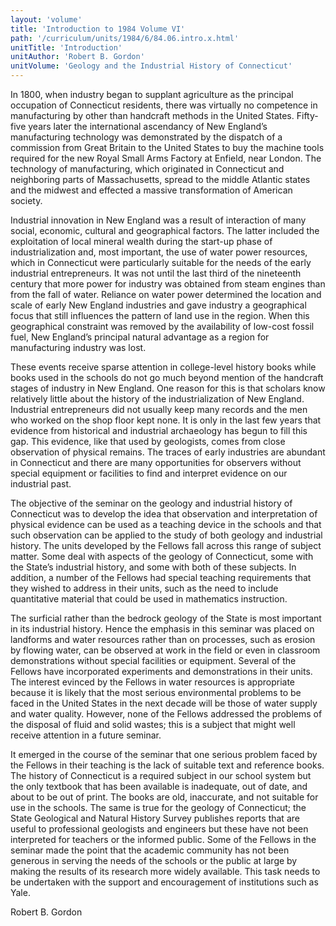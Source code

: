 ```yaml
---
layout: 'volume'
title: 'Introduction to 1984 Volume VI'
path: '/curriculum/units/1984/6/84.06.intro.x.html'
unitTitle: 'Introduction'
unitAuthor: 'Robert B. Gordon'
unitVolume: 'Geology and the Industrial History of Connecticut'
---
```


<body>
 <p>
  In 1800, when industry began to supplant agriculture as the principal occupation of Connecticut residents, there was virtually no competence in manufacturing by other than handcraft methods in the United States. Fifty-five years later the international ascendancy of New England’s manufacturing technology was demonstrated by the dispatch of a commission from Great Britain to the United States to buy the machine tools required for the new Royal Small Arms Factory at Enfield, near London. The technology of manufacturing, which originated in Connecticut and neighboring parts of Massachusetts, spread to the middle Atlantic states and the midwest and effected a massive transformation of American society.
 </p>
 <p>
  Industrial innovation in New England was a result of interaction of many social, economic, cultural and geographical factors. The latter included the exploitation of local mineral wealth during the start-up phase of industrialization and, most important, the use of water power resources, which in Connecticut were particularly suitable for the needs of the early industrial entrepreneurs. It was not until the last third of the nineteenth century that more power for industry was obtained from steam engines than from the fall of water. Reliance on water power determined the location and scale of early New England industries and gave industry a geographical focus that still influences the pattern of land use in the region. When this geographical constraint was removed by the availability of low-cost fossil fuel, New England’s principal natural advantage as a region for manufacturing industry was lost.
 </p>
 <p>
  These events receive sparse attention in college-level history books while books used in the schools do not go much beyond mention of the handcraft stages of industry in New England. One reason for this is that scholars know relatively little about the history of the industrialization of New England. Industrial entrepreneurs did not usually keep many records and the men who worked on the shop floor kept none. It is only in the last few years that evidence from historical and industrial archaeology has begun to fill this gap. This evidence, like that used by geologists, comes from close observation of physical remains. The traces of early industries are abundant in Connecticut and there are many opportunities for observers without special equipment or facilities to find and interpret evidence on our industrial past.
 </p>
 <p>
  The objective of the seminar on the geology and industrial history of Connecticut was to develop the idea that observation and interpretation of physical evidence can be used as a teaching device in the schools and that such observation can be applied to the study of both geology and industrial history. The units developed by the Fellows fall across this range of subject matter. Some deal with aspects of the geology of Connecticut, some with the State’s industrial history, and some with both of these subjects. In addition, a number of the Fellows had special teaching requirements that they wished to address in their units, such as the need to include quantitative material that could be used in mathematics instruction.
 </p>
 <p>
  The surficial rather than the bedrock geology of the State is most important in its industrial history. Hence the emphasis in this seminar was placed on landforms and water resources rather than on processes, such as erosion by flowing water, can be observed at work in the field or even in classroom demonstrations without special facilities or equipment. Several of the Fellows have incorporated experiments and demonstrations in their units. The interest evinced by the Fellows in water resources is appropriate because it is likely that the most serious environmental problems to be faced in the United States in the next decade will be those of water supply and water quality. However, none of the Fellows addressed the problems of the disposal of fluid and solid wastes; this is a subject that might well receive attention in a future seminar.
 </p>
 <p>
  It emerged in the course of the seminar that one serious problem faced by the Fellows in their teaching is the lack of suitable text and reference books. The history of Connecticut is a required subject in our school system but the only textbook that has been available is inadequate, out of date, and about to be out of print. The books are old, inaccurate, and not suitable for use in the schools. The same is true for the geology of Connecticut; the State Geological and Natural History Survey publishes reports that are useful to professional geologists and engineers but these have not been interpreted for teachers or the informed public. Some of the Fellows in the seminar made the point that the academic community has not been generous in serving the needs of the schools or the public at large by making the results of its research more widely available. This task needs to be undertaken with the support and encouragement of institutions such as Yale.
 </p>
 <p>
  Robert B. Gordon
 </p>

</body>
